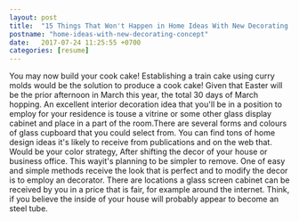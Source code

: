```yaml
---
layout: post
title:  "15 Things That Won't Happen in Home Ideas With New Decorating Concept"
postname: "home-ideas-with-new-decorating-concept"
date:   2017-07-24 11:25:55 +0700
categories: [resume]
---
```

You may now build your cook cake! Establishing a train cake using curry molds would be the solution to produce a cook cake! Given that Easter will be the prior afternoon in March this year, the total 30 days of March hopping. An excellent interior decoration idea that you'll be in a position to employ for your residence is touse a vitrine or some other glass display cabinet and place in a part of the room.There are several forms and colours of glass cupboard that you could select from. You can find tons of home design ideas it's likely to receive from publications and on the web that. Would be your color strategy, After shifting the decor of your house or business office. This wayit's planning to be simpler to remove. One of easy and simple methods receive the look that is perfect and to modify the decor is to employ an decorator. There are locations a glass screen cabinet can be received by you in a price that is fair, for example around the internet. Think, if you believe the inside of your house will probably appear to become an steel tube.

